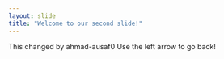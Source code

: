 ```yaml
---
layout: slide
title: "Welcome to our second slide!"
---
```

This changed by ahmad-ausaf0
Use the left arrow to go back!
